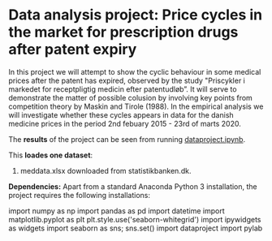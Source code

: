 # Data analysis project: Price cycles in the market for prescription drugs after patent expiry

In this project we will attempt to show the cyclic behaviour in some medical prices after the patent has expired, observed by the study "Priscykler i markedet for receptpligtig medicin efter patentudløb”. It will serve to demonstrate the matter of possible colusion by involving key points from competition theory by Maskin and Tirole (1988). In the empirical analysis we will investigate whether these cycles appears in data for the danish medicine prices in the period 2nd febuary 2015 - 23rd of marts 2020.

The **results** of the project can be seen from running [dataproject.ipynb](dataproject.ipynb).

This **loades one dataset**:

1. meddata.xlsx downloaded from statistikbanken.dk.

**Dependencies:** Apart from a standard Anaconda Python 3 installation, the project requires the following installations:

import numpy as np
import pandas as pd
import datetime
import matplotlib.pyplot as plt
plt.style.use('seaborn-whitegrid')
import ipywidgets as widgets
import seaborn as sns; sns.set()
import dataproject
import pylab